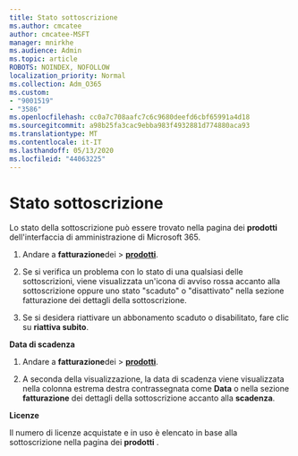 ```yaml
---
title: Stato sottoscrizione
ms.author: cmcatee
author: cmcatee-MSFT
manager: mnirkhe
ms.audience: Admin
ms.topic: article
ROBOTS: NOINDEX, NOFOLLOW
localization_priority: Normal
ms.collection: Adm_O365
ms.custom:
- "9001519"
- "3586"
ms.openlocfilehash: cc0a7c708aafc7c6c9680deefd6cbf65991a4d18
ms.sourcegitcommit: a98b25fa3cac9ebba983f4932881d774880aca93
ms.translationtype: MT
ms.contentlocale: it-IT
ms.lasthandoff: 05/13/2020
ms.locfileid: "44063225"
---
```

# <a name="subscription-status"></a>Stato sottoscrizione

Lo stato della sottoscrizione può essere trovato nella pagina dei **prodotti** dell'interfaccia di amministrazione di Microsoft 365.

1. Andare a **fatturazione**dei  >  **[prodotti](https://go.microsoft.com/fwlink/p/?linkid=842054)**.

2. Se si verifica un problema con lo stato di una qualsiasi delle sottoscrizioni, viene visualizzata un'icona di avviso rossa accanto alla sottoscrizione oppure uno stato "scaduto" o "disattivato" nella sezione fatturazione dei dettagli della sottoscrizione.

3. Se si desidera riattivare un abbonamento scaduto o disabilitato, fare clic su **riattiva subito**.

**Data di scadenza**

1. Andare a **fatturazione**dei  >  **[prodotti](https://go.microsoft.com/fwlink/p/?linkid=842054)**.

2. A seconda della visualizzazione, la data di scadenza viene visualizzata nella colonna estrema destra contrassegnata come **Data** o nella sezione **fatturazione** dei dettagli della sottoscrizione accanto alla **scadenza**.

**Licenze**

Il numero di licenze acquistate e in uso è elencato in base alla sottoscrizione nella pagina dei **prodotti** .

